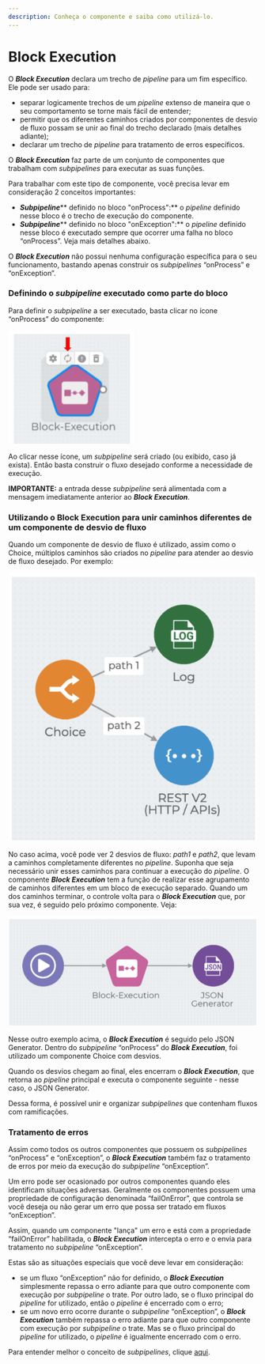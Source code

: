 ```yaml
---
description: Conheça o componente e saiba como utilizá-lo.
---
```


# Block Execution

O _**Block Execution**_ declara um trecho de _pipeline_ para um fim específico. Ele pode ser usado para:

* separar logicamente trechos de um _pipeline_ extenso de maneira que o seu comportamento se torne mais fácil de entender;
* permitir que os diferentes caminhos criados por componentes de desvio de fluxo possam se unir ao final do trecho declarado (mais detalhes adiante);
* declarar um trecho de _pipeline_ para tratamento de erros específicos.

O _**Block Execution**_ faz parte de um conjunto de componentes que trabalham com _subpipelines_ para executar as suas funções.

Para trabalhar com este tipo de componente, você precisa levar em consideração 2 conceitos importantes:

* _**Subpipeline**_** definido no bloco "onProcess":** o _pipeline_ definido nesse bloco é o trecho de execução do componente.
* _**Subpipeline**_** definido no bloco "onException":** o _pipeline_ definido nesse bloco é executado sempre que ocorrer uma falha no bloco “onProcess”. Veja mais detalhes abaixo.

O _**Block Execution**_ não possui nenhuma configuração específica para o seu funcionamento, bastando apenas construir os _subpipelines_ “onProcess” e “onException”.

### Definindo o _subpipeline_ executado como parte do bloco <a href="#definindo-o-subpipeline-executado-como-parte-do-bloco" id="definindo-o-subpipeline-executado-como-parte-do-bloco"></a>

Para definir o _subpipeline_ a ser executado, basta clicar no ícone “onProcess” do componente:

![](<../../.gitbook/assets/block execution.png>)



Ao clicar nesse ícone, um _subpipeline_ será criado (ou exibido, caso já exista). Então basta construir o fluxo desejado conforme a necessidade de execução.

**IMPORTANTE:** a entrada desse _subpipeline_ será alimentada com a mensagem imediatamente anterior ao _**Block Execution**_.

### Utilizando o Block Execution para unir caminhos diferentes de um componente de desvio de fluxo <a href="#utilizando-o-block-execution-para-unir-caminhos-diferentes-de-um-componente-de-desvio-de-fluxo" id="utilizando-o-block-execution-para-unir-caminhos-diferentes-de-um-componente-de-desvio-de-fluxo"></a>

Quando um componente de desvio de fluxo é utilizado, assim como o Choice, múltiplos caminhos são criados no _pipeline_ para atender ao desvio de fluxo desejado. Por exemplo:

![](<../../.gitbook/assets/block execution1.png>)



No caso acima, você pode ver 2 desvios de fluxo: _path1_ e _path2_, que levam a caminhos completamente diferentes no _pipeline_. Suponha que seja necessário unir esses caminhos para continuar a execução do _pipeline_. O componente _**Block Execution**_ tem a função de realizar esse agrupamento de caminhos diferentes em um bloco de execução separado. Quando um dos caminhos terminar, o controle volta para o _**Block Execution**_ que, por sua vez, é seguido pelo próximo componente. Veja:

![](<../../.gitbook/assets/block execution2.png>)



Nesse outro exemplo acima, o _**Block Execution**_ é seguido pelo JSON Generator. Dentro do _subpipeline_ “onProcess” do _**Block Execution**_, foi utilizado um componente Choice com desvios.

Quando os desvios chegam ao final, eles encerram o _**Block Execution**_, que retorna ao _pipeline_ principal e executa o componente seguinte - nesse caso, o JSON Generator.

Dessa forma, é possível unir e organizar _subpipelines_ que contenham fluxos com ramificações.

### Tratamento de erros <a href="#tratamento-de-erros" id="tratamento-de-erros"></a>

Assim como todos os outros componentes que possuem os _subpipelines_ “onProcess” e “onException”, o _**Block Execution**_ também faz o tratamento de erros por meio da execução do _subpipeline_ “onException”.

Um erro pode ser ocasionado por outros componentes quando eles identificam situações adversas. Geralmente os componentes possuem uma propriedade de configuração denominada “failOnError”, que controla se você deseja ou não gerar um erro que possa ser tratado em fluxos “onException”.

Assim, quando um componente "lança" um erro e está com a propriedade “failOnError” habilitada, o _**Block Execution**_ intercepta o erro e o envia para tratamento no _subpipeline_ “onException”.

Estas são as situações especiais que você deve levar em consideração:

* se um fluxo “onException” não for definido, o _**Block Execution**_ simplesmente repassa o erro adiante para que outro componente com execução por _subpipeline_ o trate. Por outro lado, se o fluxo principal do _pipeline_ for utilizado, então o _pipeline_ é encerrado com o erro;
* se um novo erro ocorre durante o _subpipeline_ “onException”, o _**Block Execution**_ também repassa o erro adiante para que outro componente com execução por _subpipeline_ o trate. Mas se o fluxo principal do _pipeline_ for utilizado, o _pipeline_ é igualmente encerrado com o erro.

Para entender melhor o conceito de _subpipelines_, clique [aqui](../../build/pipelines/subpipelines.md).
